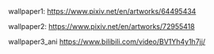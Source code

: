 wallpaper1:
https://www.pixiv.net/en/artworks/64495434

wallpaper2:
https://www.pixiv.net/en/artworks/72955418

wallpaper3_ani
https://www.bilibili.com/video/BV1Yh4y1h7jj/
